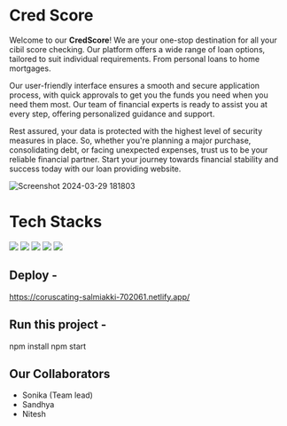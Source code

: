 # Cred Score


Welcome to our <b>CredScore</b>! We are your one-stop destination for all your cibil score checking. Our platform offers a wide range of loan options, tailored to suit individual requirements. From personal loans to home mortgages.

Our user-friendly interface ensures a smooth and secure application process, with quick approvals to get you the funds you need when you need them most. Our team of financial experts is ready to assist you at every step, offering personalized guidance and support.

Rest assured, your data is protected with the highest level of security measures in place. So, whether you're planning a major purchase, consolidating debt, or facing unexpected expenses, trust us to be your reliable financial partner. Start your journey towards financial stability and success today with our loan providing website.

![Screenshot 2024-03-29 181803](https://github.com/patil-sandhya/credscore/assets/117443062/713774d0-4caf-4056-9c2d-f4cbc07ab8e2)


# Tech Stacks

![](https://img.shields.io/badge/React-20232A?style=for-the-badge&logo=react&logoColor=61DAFB)
![](https://img.shields.io/badge/CSS3-1572B6?style=for-the-badge&logo=css3&logoColor=white)
![](https://img.shields.io/badge/Babel-F9DC3E?style=for-the-badge&logo=babel&logoColor=white)
![](https://img.shields.io/badge/Chakra--UI-319795?style=for-the-badge&logo=chakra-ui&logoColor=white)
![](https://img.shields.io/badge/Redux-593D88?style=for-the-badge&logo=redux&logoColor=white)


## Deploy - 
https://coruscating-salmiakki-702061.netlify.app/

## Run this project -
npm install
npm start

## Our Collaborators
- Sonika  (Team lead) 
- Sandhya
- Nitesh 
